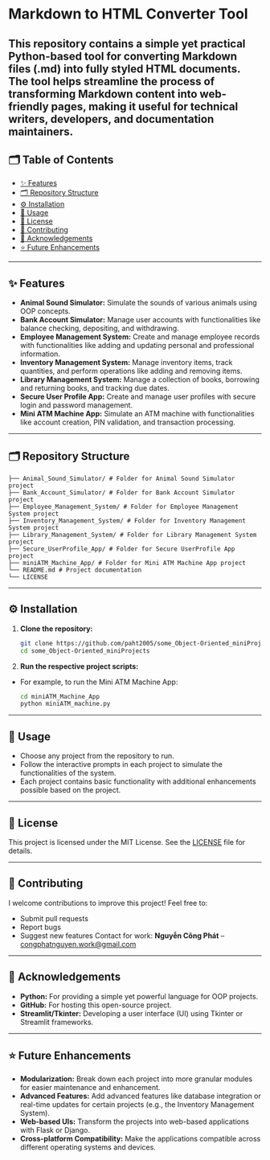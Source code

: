 # Markdown to HTML Converter Tool

This repository contains a simple yet practical Python-based tool for converting Markdown files (.md) into fully styled HTML documents. The tool helps streamline the process of transforming Markdown content into web-friendly pages, making it useful for technical writers, developers, and documentation maintainers.
---

## 🗂️ Table of Contents

- [✨ Features](#-features)
- [🗂️ Repository Structure](#️-repository-structure)
- [⚙️ Installation](#️-installation)
- [🎯 Usage](#-usage)
- [📄 License](#-license)
- [🤝 Contributing](#-contributing)
- [🧠 Acknowledgements](#-acknowledgements)
- [⭐ Future Enhancements](#-future-enhancements)

---

## ✨ Features

- **Animal Sound Simulator:** Simulate the sounds of various animals using OOP concepts.
- **Bank Account Simulator:** Manage user accounts with functionalities like balance checking, depositing, and withdrawing.
- **Employee Management System:** Create and manage employee records with functionalities like adding and updating personal and professional information.
- **Inventory Management System:** Manage inventory items, track quantities, and perform operations like adding and removing items.
- **Library Management System:** Manage a collection of books, borrowing and returning books, and tracking due dates.
- **Secure User Profile App:** Create and manage user profiles with secure login and password management.
- **Mini ATM Machine App:** Simulate an ATM machine with functionalities like account creation, PIN validation, and transaction processing.

---

## 🗂️ Repository Structure
```
├── Animal_Sound_Simulator/ # Folder for Animal Sound Simulator project
├── Bank_Account_Simulator/ # Folder for Bank Account Simulator project
├── Employee_Management_System/ # Folder for Employee Management System project
├── Inventory_Management_System/ # Folder for Inventory Management System project
├── Library_Management_System/ # Folder for Library Management System project
├── Secure_UserProfile_App/ # Folder for Secure UserProfile App project
├── miniATM_Machine_App/ # Folder for Mini ATM Machine App project
└── README.md # Project documentation
└── LICENSE

```
---

## ⚙️ Installation

1. **Clone the repository:**
   ```bash
   git clone https://github.com/paht2005/some_Object-Oriented_miniProjects.git
   cd some_Object-Oriented_miniProjects
   ```
2. **Run the respective project scripts:**
- For example, to run the Mini ATM Machine App:
   ```bash
   cd miniATM_Machine_App
   python miniATM_machine.py
   ```
---
## 🎯 Usage
- Choose any project from the repository to run.
- Follow the interactive prompts in each project to simulate the functionalities of the system.
- Each project contains basic functionality with additional enhancements possible based on the project.

---
## 📄 License
This project is licensed under the MIT License. See the [LICENSE](./LICENSE) file for details.

---
## 🤝 Contributing
I welcome contributions to improve this project!
Feel free to:
- Submit pull requests
- Report bugs
- Suggest new features
Contact for work: **Nguyễn Công Phát** – congphatnguyen.work@gmail.com
---
## 🧠 Acknowledgements
- **Python:** For providing a simple yet powerful language for OOP projects.
- **GitHub:** For hosting this open-source project.
- **Streamlit/Tkinter:** Developing a user interface (UI) using Tkinter or Streamlit frameworks.
---
## ⭐ Future Enhancements
- **Modularization:** Break down each project into more granular modules for easier maintenance and enhancement.
- **Advanced Features:** Add advanced features like database integration or real-time updates for certain projects (e.g., the Inventory Management System).
- **Web-based UIs:** Transform the projects into web-based applications with Flask or Django.
- **Cross-platform Compatibility:** Make the applications compatible across different operating systems and devices.
